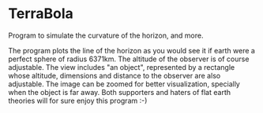 # TerraBola
Program to simulate the curvature of the horizon, and more.

The program plots the line of the horizon as you would see it if 
earth were a perfect sphere of radius 6371km.
The altitude of the observer is of course adjustable.
The view includes "an object", represented by a rectangle whose
altitude, dimensions and distance to the observer are also adjustable. 
The image can be zoomed for better visualization, specially when the
object is far away.
Both supporters and haters of flat earth theories will for sure
enjoy this program :-)
